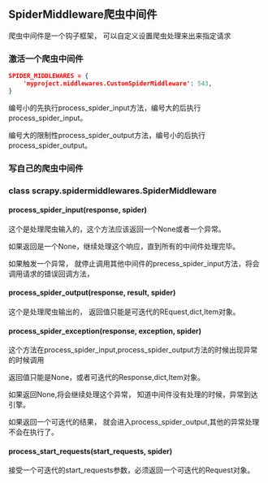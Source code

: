 ## SpiderMiddleware爬虫中间件

爬虫中间件是一个钩子框架， 可以自定义设置爬虫处理来出来指定请求

### 激活一个爬虫中间件
```json
SPIDER_MIDDLEWARES = {
    'myproject.middlewares.CustomSpiderMiddleware': 543,
}
```
编号小的先执行process_spider_input方法，编号大的后执行process_spider_input。

编号大的限制性process_spider_output方法，编号小的后执行process_spider_output。

### 写自己的爬虫中间件

### class scrapy.spidermiddlewares.SpiderMiddleware
#### process_spider_input(response, spider)
这个是处理爬虫输入的，这个方法应该返回一个None或者一个异常。

如果返回是一个None，继续处理这个响应，直到所有的中间件处理完毕。

如果触发一个异常， 就停止调用其他中间件的precess_spider_input方法，将会调用请求的错误回调方法，

#### process_spider_output(response, result, spider)
这个是处理爬虫输出的， 返回值只能是可迭代的REquest,dict,Item对象。

#### process_spider_exception(response, exception, spider)
这个方法在process_spider_input,process_spider_output方法的时候出现异常的时候调用

返回值只能是None，或者可迭代的Response,dict,Item对象。 

如果返回None,将会继续处理这个异常， 知道中间件没有处理的时候，异常到达引擎。

如果返回一个可迭代的结果， 就会进入process_spider_output,其他的异常处理不会在执行了。

#### process_start_requests(start_requests, spider)
接受一个可迭代的start_requests参数，必须返回一个可迭代的Request对象。 

